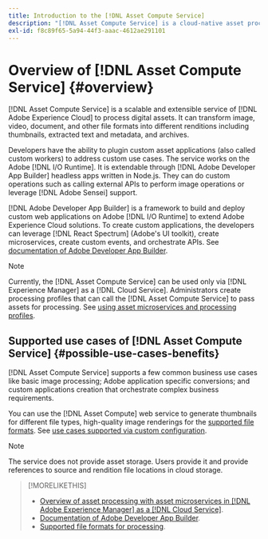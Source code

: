 ```yaml
---
title: Introduction to the [!DNL Asset Compute Service]
description: "[!DNL Asset Compute Service] is a cloud-native asset processing service that reduces complexity and improves scalability."
exl-id: f8c89f65-5a94-44f3-aaac-4612ae291101
---
```

# Overview of [!DNL Asset Compute Service] {#overview}

[!DNL Asset Compute Service] is a scalable and extensible service of [!DNL Adobe Experience Cloud] to process digital assets. It can transform image, video, document, and other file formats into different renditions including thumbnails, extracted text and metadata, and archives.

Developers have the ability to plugin custom asset applications (also called custom workers) to address custom use cases. The service works on the Adobe [!DNL I/O Runtime]. It is extendable through [!DNL Adobe Developer App Builder] headless apps written in Node.js. They can do custom operations such as calling external APIs to perform image operations or leverage [!DNL Adobe Sensei] support.

[!DNL Adobe Developer App Builder] is a framework to build and deploy custom web applications on Adobe [!DNL I/O Runtime] to extend Adobe Experience Cloud solutions. To create custom applications, the developers can leverage [!DNL React Spectrum] (Adobe's UI toolkit), create microservices, create custom events, and orchestrate APIs. See [documentation of Adobe Developer App Builder](https://developer.adobe.com/app-builder/docs/overview/).

>[!NOTE]
>
>Currently, the [!DNL Asset Compute Service] can be used only via [!DNL Experience Manager] as a [!DNL Cloud Service]. Administrators create processing profiles that can call the [!DNL Asset Compute Service] to pass assets for processing. See [using asset microservices and processing profiles](https://experienceleague.adobe.com/en/docs/experience-manager-cloud-service/content/assets/manage/asset-microservices-configure-and-use).

## Supported use cases of [!DNL Asset Compute Service] {#possible-use-cases-benefits}

[!DNL Asset Compute Service] supports a few common business use cases like basic image processing; Adobe application specific conversions; and custom applications creation that orchestrate complex business requirements.

You can use the [!DNL Asset Compute] web service to generate thumbnails for different file types, high-quality image renderings for the [supported file formats](https://experienceleague.adobe.com/en/docs/experience-manager-cloud-service/content/assets/file-format-support). See [use cases supported via custom configuration](https://experienceleague.adobe.com/en/docs/experience-manager-cloud-service/content/assets/manage/asset-microservices-configure-and-use).

>[!NOTE]
>
>The service does not provide asset storage. Users provide it and provide references to source and rendition file locations in cloud storage.

<!-- TBD: Should this be mentioned in the docs?

|Asset Compute Service does not do this|Expectations from implementing client|
|---|---|
| Binary uploads or API-based asset ingestion. | Use other methods to ingest assets. |
| Store binaries or any persisted data across processing requests.| Each request is independent so treat it as a standalone request by sharing binary and processing instructions. |
| Store any configurations such as processing rules or settings for a user or an organization's account. | Add processing request to each request/instruction. |
| Direct event handling of asset creation events from storage systems and processing completed notifications, and errors. | Use [!DNL Adobe I/O] Events and other methods. |

-->

>[!MORELIKETHIS]
>
>* [Overview of asset processing with asset microservices in [!DNL Adobe Experience Manager] as a [!DNL Cloud Service]](https://experienceleague.adobe.com/en/docs/experience-manager-cloud-service/content/assets/asset-microservices-overview).
>* [Documentation of Adobe Developer App Builder](https://developer.adobe.com/app-builder/docs/overview).
>* [Supported file formats for processing](https://experienceleague.adobe.com/en/docs/experience-manager-cloud-service/content/assets/file-format-support).

<!-- **TBD:**
* Clarify the service can only be used within AEM as Cloud Service. The docs provided as context for custom application developers. Not to be used as a standalone service.
  ** and API as that plays a role in custom applications (accepting standard params, invoking Nui itself in the future, etc. (this is an outlook))

* link to aem as cloud service docs on asset ingestion and customization with processing profiles.
-->

